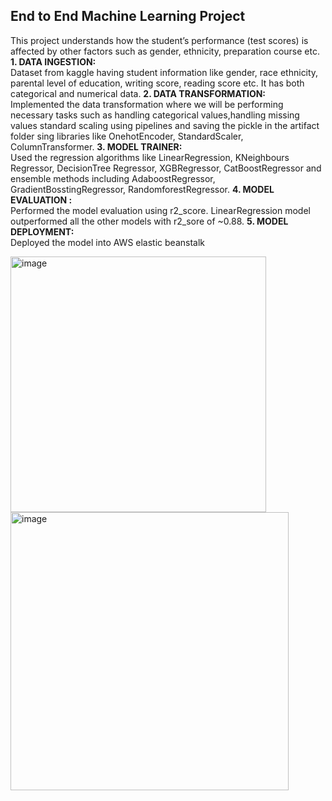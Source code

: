 ## End to End Machine Learning Project
This project understands how the student’s performance (test scores) is affected by other factors such as gender, ethnicity, preparation course 
etc.  
**1. DATA INGESTION:**  
Dataset from kaggle having student information like gender, race ethnicity, parental level of education, writing score, reading score etc.
It has both categorical and numerical data.
**2. DATA TRANSFORMATION:**  
Implemented the data transformation where we will be performing necessary tasks such as handling categorical values,handling missing values  standard scaling using pipelines and saving the pickle in the artifact folder sing libraries like OnehotEncoder, StandardScaler, ColumnTransformer.
**3. MODEL TRAINER:**  
Used the regression algorithms like LinearRegression, KNeighbours Regressor, DecisionTree Regressor, XGBRegressor, CatBoostRegressor and ensemble methods including AdaboostRegressor, GradientBosstingRegressor, RandomforestRegressor.
**4. MODEL EVALUATION :**  
Performed the model evaluation using r2_score. LinearRegression model outperformed all the other models with r2_sore of ~0.88.
**5. MODEL DEPLOYMENT:**  
Deployed the model into AWS elastic beanstalk  

<img width="409" alt="image" src="https://user-images.githubusercontent.com/123542622/235497784-f9447377-5421-459c-843a-d5e556311a22.png">
<img width="445" alt="image" src="https://user-images.githubusercontent.com/123542622/235498067-dac05980-e155-4974-8d7b-123883ceb847.png">

